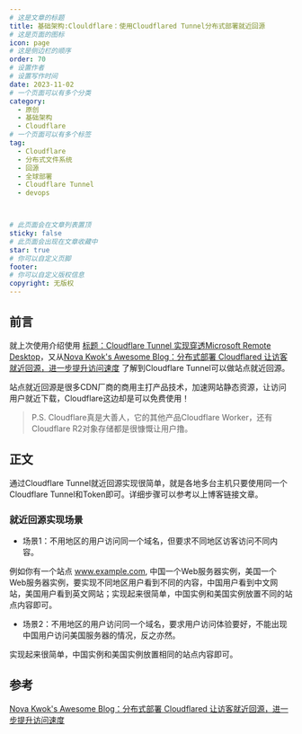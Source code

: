 ```yaml
---
# 这是文章的标题
title: 基础架构:Clouldflare：使用Cloudflared Tunnel分布式部署就近回源
# 这是页面的图标
icon: page
# 这是侧边栏的顺序
order: 70
# 设置作者
# 设置写作时间
date: 2023-11-02
# 一个页面可以有多个分类
category:
  - 原创
  - 基础架构
  - Cloudflare
# 一个页面可以有多个标签
tag:
  - Cloudflare
  - 分布式文件系统
  - 回源
  - 全球部署
  - Cloudflare Tunnel
  - devops



# 此页面会在文章列表置顶
sticky: false
# 此页面会出现在文章收藏中
star: true
# 你可以自定义页脚
footer: 
# 你可以自定义版权信息
copyright: 无版权
---
```




## 前言

就上次使用介绍使用 [标题：Cloudflare Tunnel 实现穿透Microsoft Remote Desktop](../网络/post64_net_cloudflare_rdp_01.md)，又从[Nova Kwok's Awesome Blog：分布式部署 Cloudflared 让访客就近回源，进一步提升访问速度](https://nova.moe/cloudflared-distributed/) 了解到Cloudflare Tunnel可以做站点就近回源。

站点就近回源是很多CDN厂商的商用主打产品技术，加速网站静态资源，让访问用户就近下载，Cloudflare这边却是可以免费使用！ 

> P.S. Cloudflare真是大善人，它的其他产品Cloudflare Worker，还有Cloudflare R2对象存储都是很慷慨让用户撸。



## 正文

通过Cloudflare Tunnel就近回源实现很简单，就是各地多台主机只要使用同一个Cloudflare Tunnel和Token即可。详细步骤可以参考以上博客链接文章。


### 就近回源实现场景

- 场景1：不用地区的用户访问同一个域名，但要求不同地区访客访问不同内容。

例如你有一个站点 www.example.com, 中国一个Web服务器实例，美国一个Web服务器实例，要实现不同地区用户看到不同的内容，中国用户看到中文网站，美国用户看到英文网站；实现起来很简单，中国实例和美国实例放置不同的站点内容即可。



- 场景2：不用地区的用户访问同一个域名，要求用户访问体验要好，不能出现中国用户访问美国服务器的情况，反之亦然。

实现起来很简单，中国实例和美国实例放置相同的站点内容即可。




## 参考

[Nova Kwok's Awesome Blog：分布式部署 Cloudflared 让访客就近回源，进一步提升访问速度](https://nova.moe/cloudflared-distributed/)